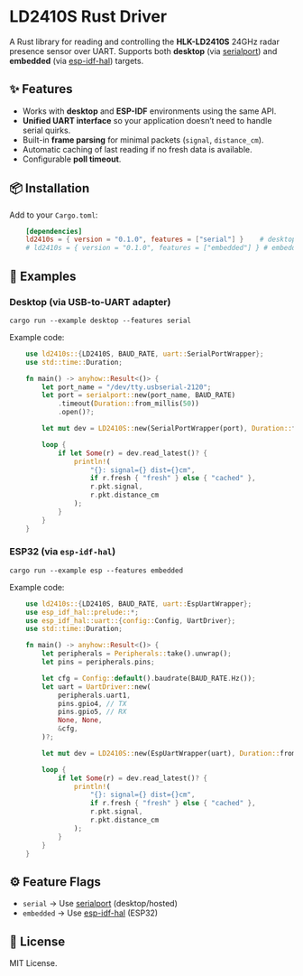 # LD2410S Rust Driver

A Rust library for reading and controlling the **HLK-LD2410S** 24GHz radar presence sensor over UART.
Supports both **desktop** (via [serialport](https://crates.io/crates/serialport)) and **embedded** (via [esp-idf-hal](https://crates.io/crates/esp-idf-hal)) targets.

## ✨ Features

- Works with **desktop** and **ESP-IDF** environments using the same API.
- **Unified UART interface** so your application doesn’t need to handle serial quirks.
- Built-in **frame parsing** for minimal packets (`signal`, `distance_cm`).
- Automatic caching of last reading if no fresh data is available.
- Configurable **poll timeout**.

## 📦 Installation

Add to your `Cargo.toml`:

```toml
    [dependencies]
    ld2410s = { version = "0.1.0", features = ["serial"] }    # desktop serialport
    # ld2410s = { version = "0.1.0", features = ["embedded"] } # embedded ESP-IDF
```

## 🚀 Examples

### Desktop (via USB-to-UART adapter)

    cargo run --example desktop --features serial

Example code:

```rs
    use ld2410s::{LD2410S, BAUD_RATE, uart::SerialPortWrapper};
    use std::time::Duration;

    fn main() -> anyhow::Result<()> {
        let port_name = "/dev/tty.usbserial-2120";
        let port = serialport::new(port_name, BAUD_RATE)
            .timeout(Duration::from_millis(50))
            .open()?;

        let mut dev = LD2410S::new(SerialPortWrapper(port), Duration::from_millis(100));

        loop {
            if let Some(r) = dev.read_latest()? {
                println!(
                    "{}: signal={} dist={}cm",
                    if r.fresh { "fresh" } else { "cached" },
                    r.pkt.signal,
                    r.pkt.distance_cm
                );
            }
        }
    }
```

### ESP32 (via `esp-idf-hal`)

    cargo run --example esp --features embedded

Example code:

```rs
    use ld2410s::{LD2410S, BAUD_RATE, uart::EspUartWrapper};
    use esp_idf_hal::prelude::*;
    use esp_idf_hal::uart::{config::Config, UartDriver};
    use std::time::Duration;

    fn main() -> anyhow::Result<()> {
        let peripherals = Peripherals::take().unwrap();
        let pins = peripherals.pins;

        let cfg = Config::default().baudrate(BAUD_RATE.Hz());
        let uart = UartDriver::new(
            peripherals.uart1,
            pins.gpio4, // TX
            pins.gpio5, // RX
            None, None,
            &cfg,
        )?;

        let mut dev = LD2410S::new(EspUartWrapper(uart), Duration::from_millis(100));

        loop {
            if let Some(r) = dev.read_latest()? {
                println!(
                    "{}: signal={} dist={}cm",
                    if r.fresh { "fresh" } else { "cached" },
                    r.pkt.signal,
                    r.pkt.distance_cm
                );
            }
        }
    }
```

## ⚙️ Feature Flags

- `serial` → Use [serialport](https://crates.io/crates/serialport) (desktop/hosted)
- `embedded` → Use [esp-idf-hal](https://crates.io/crates/esp-idf-hal) (ESP32)

## 📝 License

MIT License.
